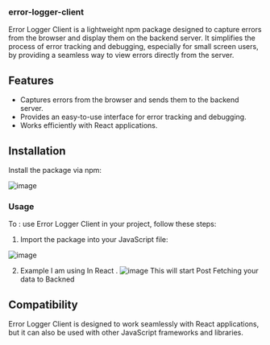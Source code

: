 ### error-logger-client

Error Logger Client is a lightweight npm package designed to capture errors from the browser and display them on the backend server. It simplifies the process of error tracking and debugging, especially for small screen users, by providing a seamless way to view errors directly from the server.

## Features

- Captures errors from the browser and sends them to the backend server.
- Provides an easy-to-use interface for error tracking and debugging.
- Works efficiently with React applications.

## Installation

Install the package via npm:


![image](https://github.com/vaibhav211002/error-logger/assets/120389581/e1a105d2-5ecc-4cc0-8aab-f39629e6eb45)

### Usage

To : use Error Logger Client in your project, follow these steps:

1. Import the package into your JavaScript file:

![image](https://github.com/vaibhav211002/error-logger/assets/120389581/ad727129-542e-4d2b-8e03-04692cad6b43)

2. Example I am using In React .
![image](https://github.com/vaibhav211002/error-logger/assets/120389581/15e93a4d-fe96-4ccf-b469-f0f74d527850)
This will start Post Fetching your data to Backned

## Compatibility
Error Logger Client is designed to work seamlessly with React applications, but it can also be used with other JavaScript frameworks and libraries.

